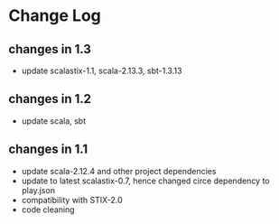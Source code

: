 Change Log
==========

## changes in 1.3

* update scalastix-1.1, scala-2.13.3, sbt-1.3.13

## changes in 1.2

* update scala, sbt

## changes in 1.1

* update scala-2.12.4 and other project dependencies
* update to latest scalastix-0.7, hence changed circe dependency to play.json
* compatibility with STIX-2.0
* code cleaning
